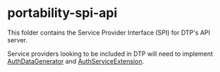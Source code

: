 # portability-spi-api

This folder contains the Service Provider Interface (SPI) for DTP's
API server.

Service providers looking to be included in DTP will need to implement
[AuthDataGenerator](portability-spi-api/src/main/java/org/datatransferproject/spi/api/auth/AuthDataGenerator.java)
and [AuthServiceExtension](src/main/java/org/datatransferproject/spi/api/auth/extension/AuthServiceExtension.java).

